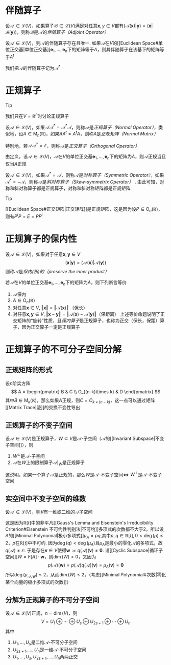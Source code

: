 # 伴随算子
设$\mathcal A\in \mathcal{L}(V)$，如果算子$\mathcal B\in \mathcal{L} (V)$满足对任意$\boldsymbol x, y\in V$都有$(\mathcal A(\boldsymbol x) \vert \boldsymbol y) = (\boldsymbol x \vert \mathcal B(\boldsymbol y))$，则称$\mathcal B$是$\mathcal A$的*伴随算子（Adjoint Operator）*

设$\mathcal A\in \mathcal{L}(V)$，则$\mathcal A$的伴随算子存在且唯一. 如果$\mathcal A$在$V$的[[Euclidean Space#单位正交基|单位正交基]]$\boldsymbol e_1, \ldots ,\boldsymbol e_n$下的矩阵等于$A$，则其伴随算子在该基下的矩阵等于$A^t$

我们把$\mathcal A$的伴随算子记为$\mathcal A^*$
# 正规算子
> [!Tip]
> 我们只在$V = \mathbb{R}^n$时讨论正规算子

设$\mathcal A\in \mathcal{L} (V)$，如果$\mathcal A \mathcal A^* = \mathcal A^* \mathcal A$，则称$\mathcal A$是*正规算子（Normal Operator）*，类似地，设$A\in \mathrm{M}_n(\mathbb{R})$，如果$AA^t = A^tA$，则称$A$是*正规矩阵（Normal Matrix）*

特别地，若$\mathcal A \mathcal A^* = \mathcal E$，则称$\mathcal A$是*正交算子（Orthogonal Operator）*

由定义，设$\mathcal A\in \mathcal{L} (V)$，$\mathcal A$在$V$的单位正交基$\boldsymbol e_1, \ldots ,\boldsymbol e_n$下的矩阵为$A$，则$\mathcal A$正规当且仅当$A$正规

设$\mathcal A\in \mathcal{L}(V)$，如果$\mathcal A^* = \mathcal A$，则称$\mathcal A$是*对称算子（Symmetric Operator）*，如果$\mathcal A^* = - \mathcal A$，则称$\mathcal A$是*斜对称算子（Skew-symmetrix Operator）* . 由此可知，对称和斜对称算子都是正规算子，对称和斜对称矩阵都是正规矩阵

> [!Tip]
> [[Euclidean Space#正交矩阵|正交矩阵]]是正规矩阵，这是因为设$P\in \mathrm{O}_n(\mathbb{R})$，则有$P^tP = E = PP^t$
# 正规算子的保内性
设$\mathcal A\in \mathcal{L}(V)$，如果对于任意$\boldsymbol x,\boldsymbol y\in V$
$$
(\boldsymbol x \vert \boldsymbol y) = \left( \mathcal A(\boldsymbol x)  \vert \mathcal A(\boldsymbol y)\right) 
$$
则称$\mathcal A$是*保内(积)的（preserve the inner product）*

若$\mathcal A$在$V$的单位正交基$\boldsymbol e_1, \ldots ,\boldsymbol e_n$下的矩阵为$A$，则下列断言等价
1. $\mathcal A$保内
2. $A\in \mathrm{O}_n(\mathbb{R})$
3. 对任意$\boldsymbol x\in V,\; \Vert \boldsymbol x \Vert = \Vert \mathcal A(\boldsymbol x) \Vert$ （保长）
4. 对任意$\boldsymbol x, \boldsymbol y\in V,\; \Vert \boldsymbol x - \boldsymbol y \Vert = \Vert \mathcal A(\boldsymbol x) - \mathcal A(\boldsymbol y)\Vert$（保距离）
上述等价命题说明了正交矩阵的“旋转”性质，且*保内算子*是正规算子，也称为正交（保长，保距）算子，因为正交算子一定是正规算子

# 正规算子的不可分子空间分解
## 正规矩阵的形式
设$n$阶实方阵
$$
A = \begin{pmatrix}
B & C \\
O_{(n-k)\times k} & D
\end{pmatrix}
$$
其中$B\in \mathrm{M}_k(\mathbb{R})$，那么如果$A$正规，则$C = O_{k\times(n-k)}$，这一点可以通过矩阵[[Matrix Trace|迹]]的交换不变性导出

## 正规算子的不变子空间
设$\mathcal A\in \mathcal{L}(V)$是正规算子，$W \subset V$是$\mathcal A$-子空间（$\mathcal A$的[[Invariant Subspace|不变子空间]]），则
1. $W^{\perp}$是$\mathcal A$-子空间
2. $\mathcal A$在$W$上的限制算子$\mathcal A |_W$是正规算子

这说明，如果一个算子$\mathcal A$是正规的，那么$W$是$\mathcal A$-不变子空间$\iff$ $W^{\perp}$是$\mathcal A$-不变子空间

## 实空间中不变子空间的维数
设$\mathcal A\in \mathcal{L}(V)$，则$V$有一维或二维的$\mathcal A$子空间

这是因为$\mathbb{R}[t]$中的非平凡[[Gauss's Lemma and Eisenstein's Irreducibility Criterion#Eisenstein 不可约性判别法|不可约]]多项式的次数都不大于$2$，所以设$A$的[[Minimal Polynomial|极小多项式]]$\mu_A = pq$,其中$p,q\in \mathbb{R}[t],0 < \deg{(p)} \leq 2$，$p$在$\mathbb{R}[t]$中不可约. 因为$\deg{(q) < \deg{(\mu_A)}}$且$\mu_A$是最小的零化$\mathcal A$的多项式，故$q(\mathcal A) \neq \mathcal O$. 于是存在$\boldsymbol v\in V$使得$\boldsymbol w := q(\mathcal A)(\boldsymbol v) \neq \boldsymbol 0$. 设[[Cyclic Subspace|循环子空间]]$W = F[A]\cdot \boldsymbol w$，则$\dim(W) > 0$，又因为
$$
p(\mathcal A)(\boldsymbol w) = p(\mathcal A)q(\mathcal A)(\boldsymbol v) = \mu_A(\boldsymbol v)= \boldsymbol 0
$$
所以$\deg{(\mu_{\mathcal A, \boldsymbol w})} \leq 2$，从而$\dim (W) \leq 2$，（考虑[[Minimal Polynomial#次数|零化某个向量的极小多项式的次数]]）

## 分解为正规算子的不可分子空间
设$\mathcal A\in \mathcal{L}(V)$正规，$n = \dim (V)$，则
$$
V = U_1 \oplus \cdots \oplus  U_s \oplus  U_{2s+1} \oplus  \cdots \oplus  U_n
$$
其中
1. $U_1, \ldots ,U_s$是二维$\mathcal A$-不可分子空间
2. $U_{2s+1}, \ldots ,U_n$是一维$\mathcal A$-不可分子空间
3. $U_1, \ldots ,U_s,U_{2s+1}, \ldots ,U_n$两两正交




